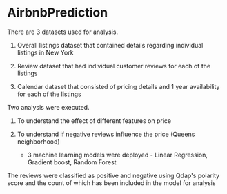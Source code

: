 # AirbnbPrediction

There are 3 datasets used for analysis. 

  1. Overall listings dataset that contained details regarding individual listings in New York 

  2. Review dataset that had individual customer reviews for each of the listings

  3. Calendar dataset that consisted of pricing details and 1 year availability for each of the listings
  
Two analysis were executed. 

1. To understand the effect of different features on price

2. To understand if negative reviews influence the price (Queens neighborhood)
   * 3 machine learning models were deployed - Linear Regression, Gradient boost, Random Forest

The reviews were classified as positive and negative using Qdap's polarity score and the count of which has been included in the model for analysis

